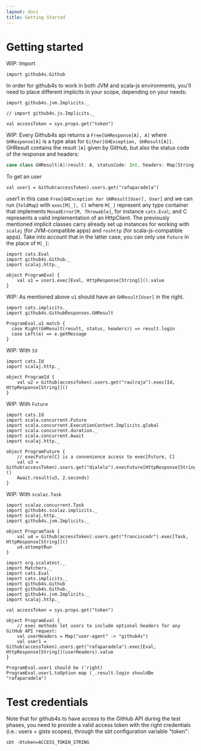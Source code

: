 ```yaml
---
layout: docs
title: Getting Started
---
```


# Getting started

WIP: Import

```tut:silent
import github4s.Github
```

In order for github4s to work in both JVM and scala-js environments, you'll need to place different implicits in your scope, depending on your needs:

```tut:silent
import github4s.jvm.Implicits._
```

```tut:silent
// import github4s.js.Implicits._
```

```tut:invisible
val accessToken = sys.props.get("token")
```

WIP: Every Github4s api returns a `Free[GHResponse[A], A]` where `GHResponse[A]` is a type alias for `Either[GHException, GHResult[A]]`. GHResult contains the result `[A]` given by GitHub, but also the status code of the response and headers:

```scala
case class GHResult[A](result: A, statusCode: Int, headers: Map[String, IndexedSeq[String]])
```

To get an user

```tut:silent
val user1 = Github(accessToken).users.get("rafaparadela")
```

user1 in this case `Free[GHException Xor GHResult[User], User]` and we can run (`foldMap`) with `exec[M[_], C]` where `M[_]` represent any type container that implements `MonadError[M, Throwable]`, for instance `cats.Eval`; and C represents a valid implementation of an HttpClient. The previously mentioned implicit classes carry already set up instances for working with `scalaj` (for JVM-compatible apps) and `roshttp` (for scala-js-compatible apps). Take into account that in the latter case, you can only use `Future` in the place of `M[_]`:

```tut:silent
import cats.Eval
import github4s.Github._
import scalaj.http._

object ProgramEval {
    val u1 = user1.exec[Eval, HttpResponse[String]]().value
}

```

WIP: As mentioned above `u1` should have an `GHResult[User]` in the right.

```tut:invisible
import cats.implicits._
import github4s.GithubResponses.GHResult
```

```tut:book
ProgramEval.u1 match {
  case Right(GHResult(result, status, headers)) => result.login
  case Left(e) => e.getMessage
}
```

WIP:  With `Id`

```tut:silent
import cats.Id
import scalaj.http._

object ProgramId {
    val u2 = Github(accessToken).users.get("raulraja").exec[Id, HttpResponse[String]]()
}
```

WIP: With `Future`

```tut:silent
import cats.Id
import scala.concurrent.Future
import scala.concurrent.ExecutionContext.Implicits.global
import scala.concurrent.duration._
import scala.concurrent.Await
import scalaj.http._

object ProgramFuture {
    // execFuture[C] is a convenience access to exec[Future, C]
    val u3 = Github(accessToken).users.get("dialelo").execFuture[HttpResponse[String]]()
    Await.result(u3, 2.seconds)
}
```

WIP: With `scalaz.Task`

```tut:silent
import scalaz.concurrent.Task
import github4s.scalaz.implicits._
import scalaj.http._
import github4s.jvm.Implicits._

object ProgramTask {
    val u4 = Github(accessToken).users.get("franciscodr").exec[Task, HttpResponse[String]]()
    u4.attemptRun
}
```

```tut:invisible
import org.scalatest._
import Matchers._
import cats.Eval
import cats.implicits._
import github4s.Github
import github4s.Github._
import github4s.jvm.Implicits._
import scalaj.http._

val accessToken = sys.props.get("token")
```

```tut:book
object ProgramEval {
    // exec methods let users to include optional headers for any GitHub API request:
    val userHeaders = Map("user-agent" -> "github4s")
    val user1 = Github(accessToken).users.get("rafaparadela").exec[Eval, HttpResponse[String]](userHeaders).value
}

ProgramEval.user1 should be ('right)
ProgramEval.user1.toOption map (_.result.login shouldBe "rafaparadela")
```

# Test credentials

Note that for github4s to have access to the GitHub API during the test phases, you need to provide a valid access token with the right credentials (i.e.: users + gists scopes), through the sbt configuration variable "token":

```
sbt -Dtoken=ACCESS_TOKEN_STRING
```

